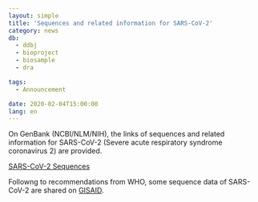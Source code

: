 ```yaml
---
layout: simple
title: 'Sequences and related information for SARS-CoV-2'
category: news
db:
  - ddbj
  - bioproject
  - biosample
  - dra

tags:
  - Announcement

date: 2020-02-04T15:00:00
lang: en
---
```


<p>On GenBank (NCBI/NLM/NIH), the links of sequences and related information for SARS-CoV-2 (Severe acute respiratory syndrome coronavirus 2) are provided. </p>

<p><a href="https://www.ncbi.nlm.nih.gov/genbank/2019-ncov-seqs/">SARS-CoV-2 Sequences</a></p>

<p>Followng to recommendations from WHO, some sequence data of SARS-CoV-2 are shared on <a href="https://www.gisaid.org/">GISAID</a>.</p>
